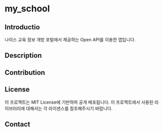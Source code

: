 # my_school

## Introductio
나이스 교육 정보 개방 포털에서 제공하는 Open API를 이용한 앱입니다.

## Description

## Contribution

## License
이 프로젝트는 MIT License에 기반하여 공개 배포됩니다. 이 프로젝트에서 사용된 라이브러리에 대해서는 각 라이센스를 참조해주시기 바랍니다.

## Contact
